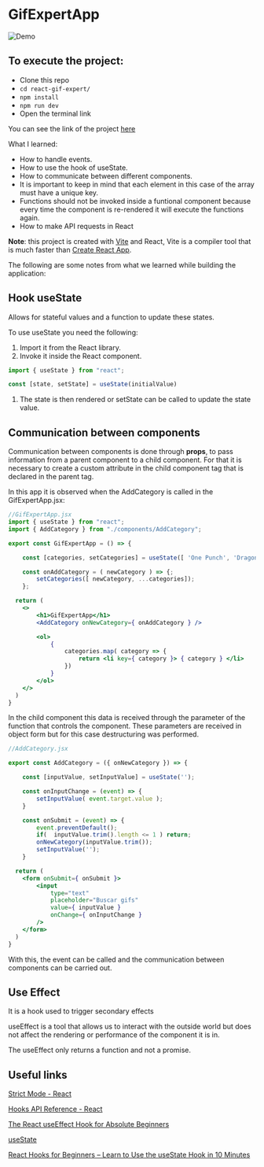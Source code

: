 # GifExpertApp

![Demo](./public/GifExpertApp.gif)

## To execute the project:

- Clone this repo
- ```cd react-gif-expert/```
- ```npm install```
- ```npm run dev```
- Open the terminal link

You can see the link of the project [here](https://gif-expert-leodev.netlify.app/) 

What I learned:

- How to handle events.
- How to use the hook of useState.
- How to communicate between different components.
- It is important to keep in mind that each element in this case of the array must have a unique key.
- Functions should not be invoked inside a funtional component because every time the component is re-rendered it will execute the functions again.
- How to make API requests in React

**Note**: this project is created with [Vite](https://main.vitejs.dev/guide/) and React, Vite is a compiler tool that is much faster than [Create React App](https://create-react-app.dev/).

The following are some notes from what we learned while building the application:

## Hook useState

Allows for stateful values and a function to update these states.

To use useState you need the following:

1. Import it from the React library.
2. Invoke it inside the React component.

```jsx
import { useState } from "react";

const [state, setState] = useState(initialValue)
```

1. The state is then rendered or setState can be called to update the state value.

## Communication between components

Communication between components is done through **props**, to pass information from a parent component to a child component. For that it is necessary to create a custom attribute in the child component tag that is declared in the parent tag.

In this app it is observed when the AddCategory is called in the GifExpertApp.jsx:

```jsx
//GifExpertApp.jsx
import { useState } from "react";
import { AddCategory } from "./components/AddCategory";

export const GifExpertApp = () => {

    const [categories, setCategories] = useState([ 'One Punch', 'Dragon Ball' ]);

    const onAddCategory = ( newCategory ) => {;
        setCategories([ newCategory, ...categories]);
    };

  return (
    <>
        <h1>GifExpertApp</h1>
        <AddCategory onNewCategory={ onAddCategory } />

        <ol>
            {
                categories.map( category => {
                    return <li key={ category }> { category } </li>
                })
            }
        </ol>
    </>
  )
}
```

In the child component this data is received through the parameter of the function that controls the component. These parameters are received in object form but for this case destructuring was performed.

```jsx
//AddCategory.jsx

export const AddCategory = ({ onNewCategory }) => {

    const [inputValue, setInputValue] = useState('');

    const onInputChange = (event) => {
        setInputValue( event.target.value );
    }

    const onSubmit = (event) => {
        event.preventDefault();
        if(  inputValue.trim().length <= 1 ) return;
        onNewCategory(inputValue.trim());
        setInputValue('');
    }

  return (
    <form onSubmit={ onSubmit }>
        <input 
            type="text"
            placeholder="Buscar gifs"
            value={ inputValue }
            onChange={ onInputChange }
        />
    </form>
  )
}
```

With this, the event can be called and the communication between components can be carried out.

## Use Effect

It is a hook used to trigger secondary effects

useEffect is a tool that allows us to interact with the outside world but does not affect the rendering or performance of the component it is in.

The useEffect only returns a function and not a promise.

## Useful links

[Strict Mode - React](https://es.reactjs.org/docs/strict-mode.html)

[Hooks API Reference - React](https://es.reactjs.org/docs/hooks-reference.html#useeffect)

[The React useEffect Hook for Absolute Beginners](https://www.freecodecamp.org/news/react-useeffect-absolute-beginners/)

[useState](https://reactjs.org/docs/hooks-reference.html#usestate)

[React Hooks for Beginners – Learn to Use the useState Hook in 10 Minutes](https://www.freecodecamp.org/news/learn-react-usestate-hook-in-10-minutes/)
